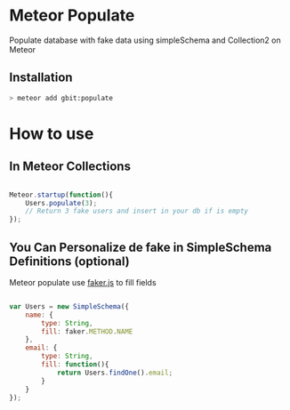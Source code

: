 Meteor Populate
===============
Populate database with fake data using simpleSchema and Collection2 on Meteor


## Installation

```bash
> meteor add gbit:populate
```

# How to use

## In Meteor Collections

```js

Meteor.startup(function(){
	Users.populate(3);
	// Return 3 fake users and insert in your db if is empty
});

```

## You Can Personalize de fake in SimpleSchema Definitions (optional)

Meteor populate use [faker.js](https://github.com/marak/Faker.js/) to fill fields

```js

var Users =	new SimpleSchema({
	name: {
		type: String,
		fill: faker.METHOD.NAME
	},
	email: {
		type: String,
		fill: function(){
			return Users.findOne().email; 
		}
	}
});

```